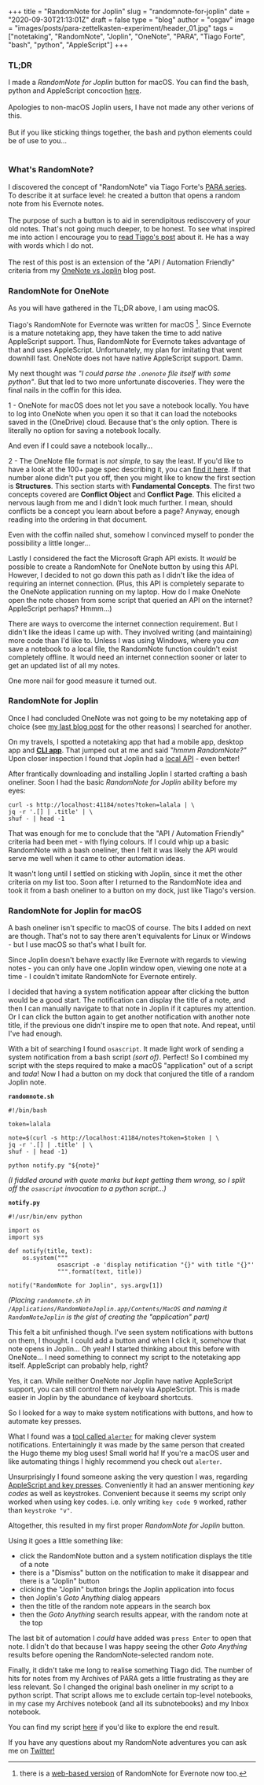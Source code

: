 
+++
title = "RandomNote for Joplin"
slug = "randomnote-for-joplin"
date = "2020-09-30T21:13:01Z"
draft = false
type = "blog"
author = "osgav"
image = "images/posts/para-zettelkasten-experiment/header_01.jpg"
tags = ["notetaking", "RandomNote", "Joplin", "OneNote", "PARA", "Tiago Forte", "bash", "python", "AppleScript"]
+++

### TL;DR 

I made a *RandomNote for Joplin* button for macOS. You can find the bash, python and AppleScript concoction [here](https://github.com/osgav/randomnote-for-joplin).
<br><br>
Apologies to non-macOS Joplin users, I have not made any other verions of this.
<br><br>
But if you like sticking things together, the bash and python elements could be of use to you... 
<br><br>

### What's RandomNote? 

I discovered the concept of "RandomNote" via Tiago Forte's [PARA series](https://fortelabs.co/blog/p-a-r-a-iii-building-an-idea-generator/). To describe it at surface level: he created a button that opens a random note from his Evernote notes.
<br><br>
The purpose of such a button is to aid in serendipitous rediscovery of your old notes. That's not going much deeper, to be honest. To see what inspired me into action I encourage you to [read Tiago's post](https://fortelabs.co/blog/p-a-r-a-iii-building-an-idea-generator/) about it. He has a way with words which I do not. 
<br><br>
The rest of this post is an extension of the "API / Automation Friendly" criteria from my [OneNote vs Joplin](/blog/onenote-vs-joplin.html) blog post. 

<!--more-->


### RandomNote for OneNote 

As you will have gathered in the TL;DR above, I am using macOS. 

Tiago's RandomNote for Evernote was written for macOS [^1]. Since Evernote is a mature notetaking app, they have taken the time to add native AppleScript support. Thus, RandomNote for Evernote takes advantage of that and uses AppleScript. Unfortunately, my plan for imitating that went downhill fast. OneNote does not have native AppleScript support. Damn.

[^1]: there is a [web-based version](https://fortelabs.co/blog/randomnote-web/) of RandomNote for Evernote now too.

My next thought was *"I could parse the `.onenote` file itself with some python"*. But that led to two more unfortunate discoveries. They were the final nails in the coffin for this idea. 

1 - OneNote for macOS does not let you save a notebook locally. You have to log into OneNote when you open it so that it can load the notebooks saved in the (OneDrive) cloud. Because that's the only option. There is literally no option for saving a notebook locally.

And even if I could save a notebook locally... 

2 - The OneNote file format is *not simple*, to say the least. If you'd like to have a look at the 100+ page spec describing it, you can [find it here](https://docs.microsoft.com/en-us/openspecs/office_file_formats/ms-one/73d22548-a613-4350-8c23-07d15576be50). If that number alone didn't put you off, then you might like to know the first section is **Structures**. This section starts with **Fundamental Concepts**. The first two concepts covered are **Conflict Object** and **Conflict Page**. This elicited a nervous laugh from me and I didn't look much further. I mean, should conflicts be a concept you learn about before a page? Anyway, enough reading into the ordering in that document.

Even with the coffin nailed shut, somehow I convinced myself to ponder the possibility a little longer... 

Lastly I considered the fact the Microsoft Graph API exists. It *would* be possible to create a RandomNote for OneNote button by using this API. However, I decided to not go down this path as I didn't like the idea of requiring an internet connection. (Plus, this API is completely separate to the OneNote application running on my laptop. How do I make OneNote open the note chosen from some script that queried an API on the internet? AppleScript perhaps? Hmmm...)

There are ways to overcome the internet connection requirement. But I didn't like the ideas I came up with. They involved writing (and maintaining) more code than I'd like to. Unless I was using Windows, where you *can* save a notebook to a local file, the RandomNote function couldn't exist completely offline. It would need an internet connection sooner or later to get an updated list of all my notes. 

One more nail for good measure it turned out.

### RandomNote for Joplin 

Once I had concluded OneNote was not going to be my notetaking app of choice (see [my last blog post](/blog/onenote-vs-joplin.html) for the other reasons) I searched for another. 

On my travels, I spotted a notetaking app that had a mobile app, desktop app and [**CLI app**](https://joplinapp.org/terminal/). That jumped out at me and said *"hmmm RandomNote?"* Upon closer inspection I found that Joplin had a [local API](https://joplinapp.org/api/) - even better!

After frantically downloading and installing Joplin I started crafting a bash oneliner. Soon I had the basic *RandomNote for Joplin* ability before my eyes:

```
curl -s http://localhost:41184/notes?token=lalala | \
jq -r '.[] | .title' | \
shuf - | head -1
```

That was enough for me to conclude that the "API / Automation Friendly" criteria had been met - with flying colours. If I could whip up a basic RandomNote with a bash oneliner, then I felt it was likely the API would serve me well when it came to other automation ideas. 

It wasn't long until I settled on sticking with Joplin, since it met the other criteria on my list too. Soon after I returned to the RandomNote idea and took it from a bash oneliner to a button on my dock, just like Tiago's version. 

### RandomNote for Joplin for macOS

A bash oneliner isn't specific to macOS of course. The bits I added on next are though. That's not to say there aren't equivalents for Linux or Windows - but I use macOS so that's what I built for. 

Since Joplin doesn't behave exactly like Evernote with regards to viewing notes - you can only have one Joplin window open, viewing one note at a time - I couldn't imitate RandomNote for Evernote entirely.

I decided that having a system notification appear after clicking the button would be a good start. The notification can display the title of a note, and then I can manually navigate to that note in Joplin if it captures my attention. Or I can click the button again to get another notification with another note title, if the previous one didn't inspire me to open that note. And repeat, until I've had enough.

With a bit of searching I found `osascript`. It made light work of sending a system notification from a bash script *(sort of)*. Perfect! So I combined my script with the steps required to make a macOS "application" out of a script and *tada*! Now I had a button on my dock that conjured the title of a random Joplin note.

**`randomnote.sh`**

```
#!/bin/bash

token=lalala

note=$(curl -s http://localhost:41184/notes?token=$token | \
jq -r '.[] | .title' | \
shuf - | head -1)

python notify.py "${note}"
```

*(I fiddled around with quote marks but kept getting them wrong, so I split off the `osascript` invocation to a python script...)*

**`notify.py`**

```
#!/usr/bin/env python

import os
import sys

def notify(title, text):
    os.system("""
              osascript -e 'display notification "{}" with title "{}"'
              """.format(text, title))

notify("RandomNote for Joplin", sys.argv[1])
```

*(Placing `randomnote.sh` in `/Applications/RandomNoteJoplin.app/Contents/MacOS` and naming it `RandomNoteJoplin` is the gist of creating the "application" part)*

This felt a bit unfinished though. I've seen system notifications with buttons on them, I thought. I could add a button and when I click it, somehow that note opens in Joplin... Oh yeah! I started thinking about this before with OneNote... I need something to connect my script to the notetaking app itself. AppleScript can probably help, right? 

Yes, it can. While neither OneNote nor Joplin have native AppleScript support, you can still control them naively via AppleScript. This is made easier in Joplin by the abundance of keyboard shortcuts. 

So I looked for a way to make system notifications with buttons, and how to automate key presses.

What I found was a [tool called `alerter`](https://github.com/vjeantet/alerter) for making clever system notifications. Entertainingly it was made by the same person that created the Hugo theme my blog uses! Small world ha! If you're a macOS user and like automating things I highly recommend you check out `alerter`.

Unsurprisingly I found someone asking the very question I was, regarding [AppleScript and key presses](https://apple.stackexchange.com/questions/36943/how-do-i-automate-a-key-press-in-applescript). Conveniently it had an answer mentioning *key codes* as well as keystrokes. Convenient because it seems my script only worked when using key codes. i.e. only writing `key code 9` worked, rather than `keystroke "v"`.

Altogether, this resulted in my first proper *RandomNote for Joplin* button. 

Using it goes a little something like:

- click the RandomNote button and a system notification displays the title of a note
- there is a "Dismiss" button on the notification to make it disappear and there is a "Joplin" button
- clicking the "Joplin" button brings the Joplin application into focus
- then Joplin's *Goto Anything* dialog appears
- then the title of the random note appears in the search box
- then the *Goto Anything* search results appear, with the random note at the top

The last bit of automation I *could* have added was `press Enter` to open that note. I didn't do that because I was happy seeing the other *Goto Anything* results before opening the RandomNote-selected random note. 

Finally, it didn't take me long to realise something Tiago did. The number of hits for notes from my Archives of PARA gets a little frustrating as they are less relevant. So I changed the original bash oneliner in my script to a python script. That script allows me to exclude certain top-level notebooks, in my case my Archives notebook (and all its subnotebooks) and my Inbox notebook.

You can find my script [here](https://github.com/osgav/randomnote-for-joplin) if you'd like to explore the end result.

If you have any questions about my RandomNote adventures you can ask me on [Twitter!](https://twitter.com/ZER0D0TS)

